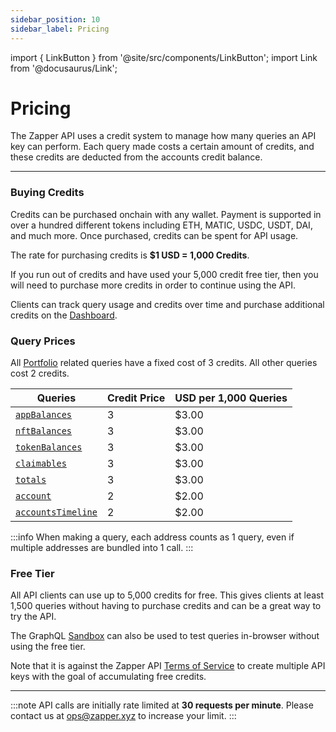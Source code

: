 ```yaml
---
sidebar_position: 10
sidebar_label: Pricing
---
```


import { LinkButton } from '@site/src/components/LinkButton';
import Link from '@docusaurus/Link';

# Pricing

The Zapper API uses a credit system to manage how many queries an API key can perform. Each query made costs a certain amount of credits, and these credits are deducted from the accounts credit balance.

---

### Buying Credits

Credits can be purchased onchain with any wallet. Payment is supported in over a hundred different tokens including ETH, MATIC, USDC, USDT, DAI, and much more. Once purchased, credits can be spent for API usage. 

The rate for purchasing credits is **$1 USD = 1,000 Credits**.


If you run out of credits and have used your 5,000 credit free tier, then you will need to purchase more credits in order to continue using the API.

Clients can track query usage and credits over time and purchase additional credits on the [Dashboard](/dashboard).

### Query Prices

All [Portfolio](/docs/api-intro/portfolio/claimables) related queries have a fixed cost of 3 credits. All other queries cost 2 credits.

| Queries | Credit Price | USD per 1,000 Queries |
| ----------- | ----------- | ----------- |
| [`appBalances`](/docs/api-intro/portfolio/app-balances) | 3 | $3.00 |
| [`nftBalances`](/docs/api-intro/portfolio/nft-balances) | 3 |  $3.00 |
| [`tokenBalances`](/docs/api-intro/portfolio/token-balances) | 3 |  $3.00 |
| [`claimables`](/docs/api-intro/portfolio/claimables) | 3 |  $3.00 |
| [`totals`](/docs/api-intro/portfolio/portfolio-totals) | 3 |  $3.00 |
| [`account`](/docs/api-intro/onchain-identity) | 2 |  $2.00 |
| [`accountsTimeline`](/docs/api-intro/human-readable-transactions) | 2 |  $2.00 |

:::info
When making a query, each address counts as 1 query, even if multiple addresses are bundled into 1 call.
:::

### Free Tier

All API clients can use up to 5,000 credits for free. This gives clients at least 1,500 queries without having to purchase credits and can be a great way to try the API.

The GraphQL [Sandbox](/docs/api-intro/sandbox) can also be used to test queries in-browser without using the free tier.


Note that it is against the Zapper API [Terms of Service](https://zapper.xyz/docs/api-terms-of-use.pdf) to create multiple API keys with the goal of accumulating free credits.


<LinkButton href="/dashboard" type="primary" buttonCopy="Get Started" />

---

:::note
API calls are initially rate limited at **30 requests per minute**. Please contact us at ops@zapper.xyz to increase your limit.
:::